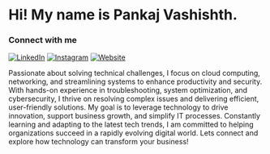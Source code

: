 # Hi! My name is Pankaj Vashishth.



### Connect with me
[![LinkedIn](https://img.shields.io/badge/-LinkedIn-blue?style=flat&logo=linkedin)](https://www.linkedin.com/in/pankaj-vashishth/)
[![Instagram](https://img.shields.io/badge/-Instagram-purple?style=flat&logo=instagram)](https://www.instagram.com/gotopv/)
[![Website](https://img.shields.io/badge/-Website-black?style=flat&logo=google-chrome)](https://www.cloudwithpv.ca/)

Passionate about solving technical challenges, I focus on cloud computing, networking, and streamlining systems to enhance productivity and security. With hands-on experience in troubleshooting, system optimization, and cybersecurity, I thrive on resolving complex issues and delivering efficient, user-friendly solutions. My goal is to leverage technology to drive innovation, support business growth, and simplify IT processes. Constantly learning and adapting to the latest tech trends, I am committed to helping organizations succeed in a rapidly evolving digital world. Lets connect and explore how technology can transform your business!
